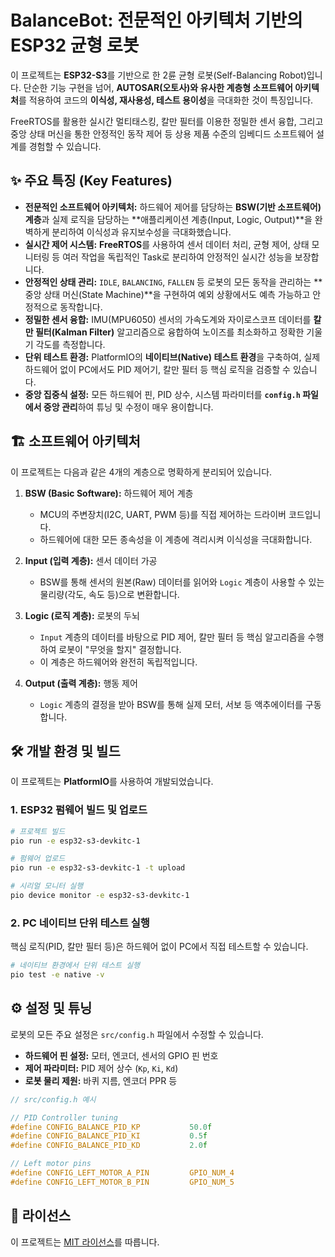 # BalanceBot: 전문적인 아키텍처 기반의 ESP32 균형 로봇

이 프로젝트는 **ESP32-S3**를 기반으로 한 2륜 균형 로봇(Self-Balancing Robot)입니다. 단순한 기능 구현을 넘어, **AUTOSAR(오토사)와 유사한 계층형 소프트웨어 아키텍처**를 적용하여 코드의 **이식성, 재사용성, 테스트 용이성**을 극대화한 것이 특징입니다.

FreeRTOS를 활용한 실시간 멀티태스킹, 칼만 필터를 이용한 정밀한 센서 융합, 그리고 중앙 상태 머신을 통한 안정적인 동작 제어 등 상용 제품 수준의 임베디드 소프트웨어 설계를 경험할 수 있습니다.

## ✨ 주요 특징 (Key Features)

  * **전문적인 소프트웨어 아키텍처:** 하드웨어 제어를 담당하는 **BSW(기반 소프트웨어) 계층**과 실제 로직을 담당하는 \*\*애플리케이션 계층(Input, Logic, Output)\*\*을 완벽하게 분리하여 이식성과 유지보수성을 극대화했습니다.
  * **실시간 제어 시스템:** **FreeRTOS**를 사용하여 센서 데이터 처리, 균형 제어, 상태 모니터링 등 여러 작업을 독립적인 Task로 분리하여 안정적인 실시간 성능을 보장합니다.
  * **안정적인 상태 관리:** `IDLE`, `BALANCING`, `FALLEN` 등 로봇의 모든 동작을 관리하는 \*\*중앙 상태 머신(State Machine)\*\*을 구현하여 예외 상황에서도 예측 가능하고 안정적으로 동작합니다.
  * **정밀한 센서 융합:** IMU(MPU6050) 센서의 가속도계와 자이로스코프 데이터를 **칼만 필터(Kalman Filter)** 알고리즘으로 융합하여 노이즈를 최소화하고 정확한 기울기 각도를 측정합니다.
  * **단위 테스트 환경:** PlatformIO의 **네이티브(Native) 테스트 환경**을 구축하여, 실제 하드웨어 없이 PC에서도 PID 제어기, 칼만 필터 등 핵심 로직을 검증할 수 있습니다.
  * **중앙 집중식 설정:** 모든 하드웨어 핀, PID 상수, 시스템 파라미터를 **`config.h` 파일에서 중앙 관리**하여 튜닝 및 수정이 매우 용이합니다.

## 🏗️ 소프트웨어 아키텍처

이 프로젝트는 다음과 같은 4개의 계층으로 명확하게 분리되어 있습니다.

1.  **BSW (Basic Software):** 하드웨어 제어 계층

      * MCU의 주변장치(I2C, UART, PWM 등)를 직접 제어하는 드라이버 코드입니다.
      * 하드웨어에 대한 모든 종속성을 이 계층에 격리시켜 이식성을 극대화합니다.

2.  **Input (입력 계층):** 센서 데이터 가공

      * BSW를 통해 센서의 원본(Raw) 데이터를 읽어와 `Logic` 계층이 사용할 수 있는 물리량(각도, 속도 등)으로 변환합니다.

3.  **Logic (로직 계층):** 로봇의 두뇌

      * `Input` 계층의 데이터를 바탕으로 PID 제어, 칼만 필터 등 핵심 알고리즘을 수행하여 로봇이 "무엇을 할지" 결정합니다.
      * 이 계층은 하드웨어와 완전히 독립적입니다.

4.  **Output (출력 계층):** 행동 제어

      * `Logic` 계층의 결정을 받아 BSW를 통해 실제 모터, 서보 등 액추에이터를 구동합니다.

## 🛠️ 개발 환경 및 빌드

이 프로젝트는 **PlatformIO**를 사용하여 개발되었습니다.

### 1\. ESP32 펌웨어 빌드 및 업로드

```bash
# 프로젝트 빌드
pio run -e esp32-s3-devkitc-1

# 펌웨어 업로드
pio run -e esp32-s3-devkitc-1 -t upload

# 시리얼 모니터 실행
pio device monitor -e esp32-s3-devkitc-1
```

### 2\. PC 네이티브 단위 테스트 실행

핵심 로직(PID, 칼만 필터 등)은 하드웨어 없이 PC에서 직접 테스트할 수 있습니다.

```bash
# 네이티브 환경에서 단위 테스트 실행
pio test -e native -v
```

## ⚙️ 설정 및 튜닝

로봇의 모든 주요 설정은 `src/config.h` 파일에서 수정할 수 있습니다.

  * **하드웨어 핀 설정:** 모터, 엔코더, 센서의 GPIO 핀 번호
  * **제어 파라미터:** PID 제어 상수 (`Kp`, `Ki`, `Kd`)
  * **로봇 물리 제원:** 바퀴 지름, 엔코더 PPR 등

<!-- end list -->

```c
// src/config.h 예시

// PID Controller tuning
#define CONFIG_BALANCE_PID_KP           50.0f
#define CONFIG_BALANCE_PID_KI           0.5f
#define CONFIG_BALANCE_PID_KD           2.0f

// Left motor pins
#define CONFIG_LEFT_MOTOR_A_PIN         GPIO_NUM_4
#define CONFIG_LEFT_MOTOR_B_PIN         GPIO_NUM_5
```

## 📜 라이선스

이 프로젝트는 [MIT 라이선스](https://www.google.com/search?q=LICENSE)를 따릅니다.
